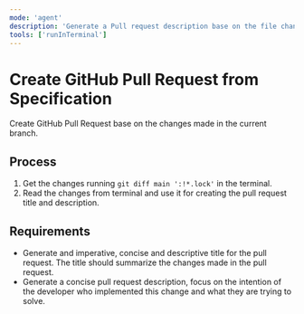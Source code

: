 ```yaml
---
mode: 'agent'
description: 'Generate a Pull request description base on the file changes.'
tools: ['runInTerminal']
---
```

# Create GitHub Pull Request from Specification

Create GitHub Pull Request base on the changes made in the current branch.

## Process

1. Get the changes running `git diff main ':!*.lock'` in the terminal.
2. Read the changes from terminal and use it for creating the pull request title and description.

## Requirements
- Generate and imperative, concise and descriptive title for the pull request. The title should summarize the changes made in the pull request.
- Generate a concise pull request description, focus on the intention of the developer who implemented this change and what they are trying to solve.
